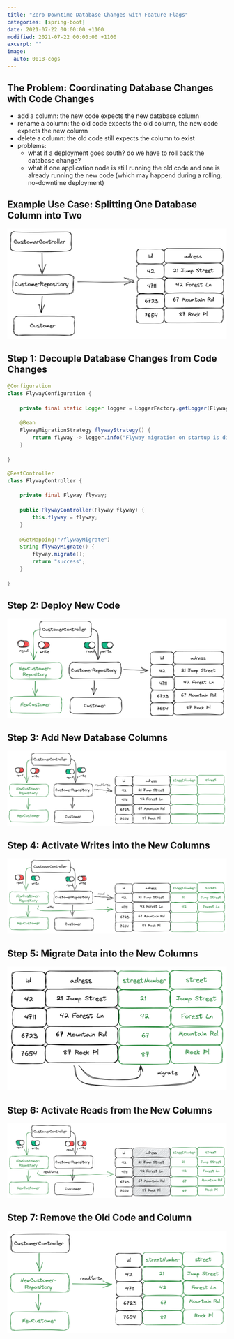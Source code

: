 ```yaml
---
title: "Zero Downtime Database Changes with Feature Flags"
categories: [spring-boot]
date: 2021-07-22 00:00:00 +1100
modified: 2021-07-22 00:00:00 +1100
excerpt: ""
image:
  auto: 0018-cogs
---
```



## The Problem: Coordinating Database Changes with Code Changes

- add a column: the new code expects the new database column
- rename a column: the old code expects the old column, the new code expects the new column
- delete a column: the old code still expects the column to exist
- problems:
  - what if a deployment goes south? do we have to roll back the database change?
  - what if one application node is still running the old code and one is already running the new code (which may happend during a rolling, no-downtime deployment)


## Example Use Case: Splitting One Database Column into Two

![Initial state](/assets/img/posts/zero-downtime/initial-state.png)
  
## Step 1: Decouple Database Changes from Code Changes

```java
@Configuration
class FlywayConfiguration {

    private final static Logger logger = LoggerFactory.getLogger(FlywayConfiguration.class);

    @Bean
    FlywayMigrationStrategy flywayStrategy() {
        return flyway -> logger.info("Flyway migration on startup is disabled! Call the endpoint /flywayMigrate instead.");
    }

}
```

```java
@RestController
class FlywayController {

    private final Flyway flyway;

    public FlywayController(Flyway flyway) {
        this.flyway = flyway;
    }

    @GetMapping("/flywayMigrate")
    String flywayMigrate() {
        flyway.migrate();
        return "success";
    }

}
```

## Step 2: Deploy New Code

![State 1](/assets/img/posts/zero-downtime/state-1.png)

## Step 3: Add New Database Columns
![State 2](/assets/img/posts/zero-downtime/state-2.png)

## Step 4: Activate Writes into the New Columns
![State 2](/assets/img/posts/zero-downtime/state-3.png)

## Step 5: Migrate Data into the New Columns
![Database migration](/assets/img/posts/zero-downtime/migration.png)

## Step 6: Activate Reads from the New Columns
![State 3](/assets/img/posts/zero-downtime/state-4.png)

## Step 7: Remove the Old Code and Column
![Final state](/assets/img/posts/zero-downtime/final-state.png)